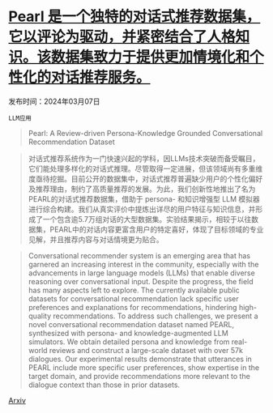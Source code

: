 # [Pearl 是一个独特的对话式推荐数据集，它以评论为驱动，并紧密结合了人格知识。该数据集致力于提供更加情境化和个性化的对话推荐服务。](https://arxiv.org/abs/2403.04460)

发布时间：2024年03月07日

`LLM应用`

> Pearl: A Review-driven Persona-Knowledge Grounded Conversational Recommendation Dataset

> 对话式推荐系统作为一门快速兴起的学科，因LLMs技术突破而备受瞩目，它们能处理多样化的对话式推理。尽管取得一定进展，但该领域尚有多重维度亟待挖掘。目前公开的数据集中，对话式推荐普遍缺少用户的个性化偏好及推荐理由，制约了高质量推荐的发展。为此，我们创新性地推出了名为PEARL的对话式推荐数据集，借助于 persona- 和知识增强型 LLM 模拟器进行综合构建。我们从真实评价中提炼出详尽的用户特征与知识信息，并形成了一个包含逾5.7万组对话的大型数据集。实验结果揭示，相较于以往数据集，PEARL中的对话内容更富含用户的特定喜好，体现了目标领域的专业见解，并且推荐内容与对话情境更为贴合。

> Conversational recommender system is an emerging area that has garnered an increasing interest in the community, especially with the advancements in large language models (LLMs) that enable diverse reasoning over conversational input. Despite the progress, the field has many aspects left to explore. The currently available public datasets for conversational recommendation lack specific user preferences and explanations for recommendations, hindering high-quality recommendations. To address such challenges, we present a novel conversational recommendation dataset named PEARL, synthesized with persona- and knowledge-augmented LLM simulators. We obtain detailed persona and knowledge from real-world reviews and construct a large-scale dataset with over 57k dialogues. Our experimental results demonstrate that utterances in PEARL include more specific user preferences, show expertise in the target domain, and provide recommendations more relevant to the dialogue context than those in prior datasets.

[Arxiv](https://arxiv.org/abs/2403.04460)